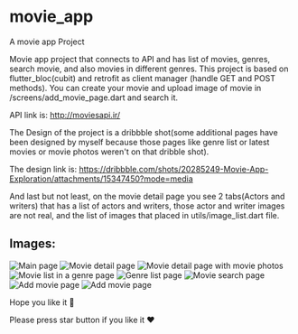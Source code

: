 # movie_app

A movie app Project

Movie app project that connects to API and has list of movies, genres, search movie, and also movies in different genres.
This project is based on flutter_bloc(cubit) and retrofit as client manager (handle GET and POST methods).
You can create your movie  and upload image of movie in /screens/add_movie_page.dart and search it.

API link is:
http://moviesapi.ir/



The Design of the project is a dribbble shot(some additional pages have been designed by myself because those pages like genre list or latest movies or movie photos weren't on that dribble shot).


The design link is:
https://dribbble.com/shots/20285249-Movie-App-Exploration/attachments/15347450?mode=media

And last but not least, on the movie detail page you see 2 tabs(Actors and writers) that has a list of actors and writers, those actor and writer images are not real, and the list of images that placed in utils/image_list.dart file.

## Images:  

![Main page](doc/images/image1.png) 
![Movie detail page](doc/images/image2.png) 
![Movie detail page with movie photos](doc/images/image3.png) 
![Movie list in a genre page](doc/images/image4.png) 
![Genre list page](doc/images/image5.png) 
![Movie search page](doc/images/image6.png) 
![Add movie page](doc/images/image7.png) 
![Add movie page](doc/images/image8.png) 


Hope you like it 🤗

Please press star button if you like it ❤️